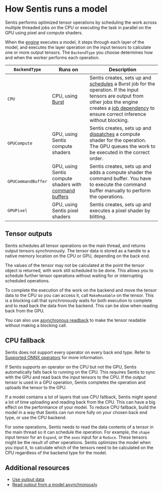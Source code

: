 # How Sentis runs a model

Sentis performs optimized tensor operations by scheduling the work across multiple threaded jobs on the CPU or executing the task in parallel on the GPU using pixel and compute shaders.

When the [engine](create-an-engine.md) executes a model, it steps through each layer of the model, and executes the layer operation on the input tensors to calculate one or more output tensors.
The `BackendType` you choose determines how and when the worker performs each operation.

|`BackendType`|Runs on|Description| 
|-|-|-|
|`CPU`|CPU, using [Burst](https://docs.unity3d.com/Packages/com.unity.burst@latest/)|Sentis creates, sets up and [schedules](https://docs.unity3d.com/Manual/JobSystemCreatingJobs.html) a Burst job for the operation. If the input tensors are output from other jobs the engine creates a [job dependency](https://docs.unity3d.com/Manual/JobSystemJobDependencies.html) to ensure correct inference without blocking.|
|`GPUCompute`|GPU, using Sentis compute shaders|Sentis creates, sets up and [dispatches](https://docs.unity3d.com/ScriptReference/ComputeShader.Dispatch.html) a compute shader for the operation. The GPU queues the work to be executed in the correct order.|
|`GPUCommandBuffer`|GPU, using Sentis compute shaders with [command buffers](https://docs.unity3d.com/ScriptReference/Rendering.CommandBuffer.html)|Sentis creates, sets up and adds a compute shader the command buffer. You have to execute the command buffer manually to perform the operations.|
|`GPUPixel`|GPU, using Sentis pixel shaders|Sentis creates, sets up and executes a pixel shader by blitting.|

## Tensor outputs

Sentis schedules all tensor operations on the main thread, and returns output tensors synchronously. The tensor data is stored as a handle to a native memory location on the CPU or GPU, depending on the back end.

The values of the tensor may not be calculated at the point the tensor object is returned, with work still scheduled to be done. This allows you to schedule further tensor operations without waiting for or interrupting scheduled operations.

To complete the execution of the work on the backend and move the tensor data to the CPU so you can access it, call `MakeReadable` on the tensor. This is a blocking call that synchronously waits for both execution to complete and to read back the data from the backend. This can be slow when reading back from the GPU.

You can also use [asynchronous readback](read-output-async.md) to make the tensor readable without making a blocking call.


## CPU fallback

Sentis does not support every operator on every back end type. Refer to [Supported ONNX operators](supported-operators.md) for more information.

If Sentis supports an operator on the CPU but not the GPU, Sentis automatically falls back to running on the CPU. This requires Sentis to sync with the GPU and read back the input tensors to the CPU. If the output tensor is used in a GPU operation, Sentis completes the operation and uploads the tensor to the GPU.

If a model contains a lot of layers that use CPU fallback, Sentis might spend a lot of time uploading and reading back from the CPU. This can have a big effect on the performance of your model. To reduce CPU fallback, build the model in a way that Sentis can run more fully on your chosen back end type, or use the CPU backend.

For some operations, Sentis needs to read the data contents of a tensor in the main thread so it can schedule the operation. For example, the `shape` input tensor for an `Expand`, or the `axes` input for a `Reduce`. These tensors might be the result of other operations. Sentis optimizes the model when you input it, to calculate which of the tensors need to be calculated on the CPU regardless of the backend type for the model.


## Additional resources

- [Use output data](use-model-output.md)
- [Read output from a model asynchronously](read-output-async.md)
